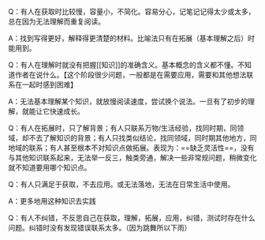 Q：有人在获取时比较慢，容量小，不简化。容易分心，记笔记记得太少或太多，总在因为无法理解而重复阅读。

A：找到写得更好，解释得更清楚的材料。比喻法只有在拓展（基本理解之后）时能用到。

Q：有人在理解时就没有把握[[知识]]的准确含义。基本概念的含义都不懂。不知道作者在说什么。【这个阶段很少问题，一般都是在需要应用，需要和其他想法联系在一起时感到困难】

A：无法基本理解某个知识，就放慢阅读速度，尝试换个说法。一旦有了初步的理解，就能让它快速成长。

Q：有人在拓展时，只了解背景；有人只联系万物/生活经验，找同时期，同领域，却不去了解知识的背景；有人只找类似结论，找同领域，同时期其他地方，同地域的联系；有人甚至根本不对知识点做拓展。表现为：==缺乏灵活性==，没有与其他知识联系起来，无法举一反三，触类旁通，解决一些非常规问题，稍微变化就不知道要用哪个知识点。

Q：有人只满足于获取，不去应用。或无法落地，无法在日常生活中使用。

A：更多地用这种知识去实践

Q：有人不纠错，不反思自己在获取，理解，拓展，应用，纠错，测试时存在什么问题。纠错时没有发现错误联系太多。（因为跳舞所以下雨）
